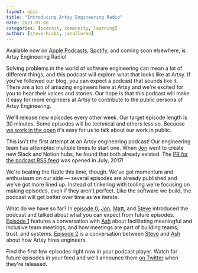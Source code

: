 ```yaml
---
layout: epic
title: "Introducing Artsy Engineering Radio"
date: 2021-01-06
categories: [podcast, community, learning]
author: [steve-hicks, jonallured]
---
```


Available now on [Apple Podcasts][apple-podcasts], [Spotify][spotify], and coming soon elsewhere, is Artsy
Engineering Radio!

Solving problems in the world of software engineering can mean a lot of different things, and this podcast will
explore what that looks like at Artsy. If you've followed our blog, you can expect a podcast that sounds like it.
There are a ton of amazing engineers here at Artsy and we're excited for you to hear their voices and stories. Our
hope is that this podcast will make it easy for more engineers at Artsy to contribute to the public persona of
Artsy Engineering.

<!-- more -->

We'll release new episodes every other week. Our target episode length is 30 minutes. Some episodes will be
technical and others less so. Because
[we work in the open](https://github.com/artsy/README/blob/master/culture/engineering-principles.md#open-source-by-default)
it's easy for us to talk about our work in public.

This isn't the first attempt at an Artsy engineering podcast! Our engineering team has attempted multiple times to
start one. When [Jon][jon] went to create new Slack and Notion hubs, he found that both already existed. The
[PR for the podcast RSS feed](https://github.com/artsy/artsy.github.io/pull/368) was opened in July, 2017!

We're beating the fizzle this time, though. We've got momentum and enthusiasm on our side — several episodes are
already published and we've got more lined up. Instead of tinkering with tooling we're focusing on making episodes,
even if they aren't perfect. Like the software we build, the podcast will get better over time as we iterate.

What do we have so far? In
[episode 0](https://podcasts.apple.com/us/podcast/0-introducing-artsy-engineering-radio/id1545870104?i=1000503035175),
[Jon][jon], [Matt][matt], and [Steve][steve] introduced the podcast and talked about what you can expect from
future episodes. [Episode 1][episode-1] features a conversation with [Ash][ash] about facilitating meaningful and
inclusive team meetings, and how meetings are part of building teams, trust, and systems. [Episode 2][episode-2] is
a conversation between [Steve][steve] and [Ash][ash] about how Artsy hires engineers.

Find the first few episodes right now in your podcast player. Watch for future episodes in your feed and we'll
announce them [on Twitter][twitter] when they're released.

[apple-podcasts]: https://podcasts.apple.com/us/podcast/artsy-engineering-radio/id1545870104
[spotify]: https://open.spotify.com/show/0gJYxpqN6P11dbjNw8VT2a?si=L4TWDrQETwuVO6JR1SOZTQ
[jon]: https://artsy.github.io/author/jonallured/
[episode-1]: https://podcasts.apple.com/us/podcast/1-how-to-have-good-meetings/id1545870104?i=1000503035176
[episode-2]: https://podcasts.apple.com/us/podcast/2-how-artsy-hires-engineers/id1545870104?i=1000504558896
[matt]: https://artsy.github.io/author/matt-dole/
[steve]: https://artsy.github.io/author/steve-hicks/
[ash]: https://artsy.github.io/author/ash/
[twitter]: https://twitter.com/artsyopensource
